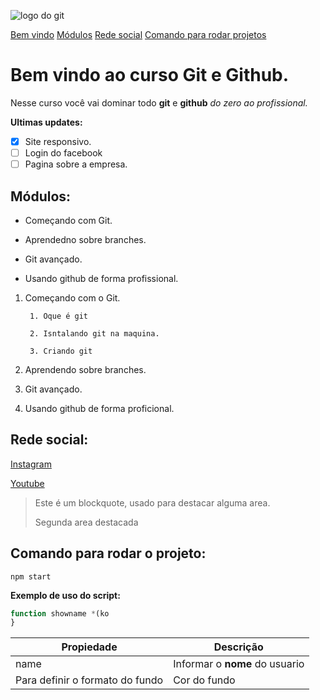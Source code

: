 ![logo do git](https://s.dicio.com.br/imagem.jpg)

[Bem vindo](#bem-vindo-ao-curso-git-e-github)
[Módulos](#módulos)
[Rede social](#rede-social)
[Comando para rodar projetos](#comando-para-rodar-o-projeto)
# Bem vindo ao curso Git e Github.
Nesse curso você vai dominar todo **git** e **github** _do zero ao profissional._

**Ultimas updates:**

- [x] Site responsivo.
- [ ] Login do facebook
- [ ] Pagina sobre a empresa.

## Módulos:
* Começando com Git.

* Aprendedno sobre branches.

* Git avançado.

* Usando github de forma profissional.

1. Começando com o Git.
        
        1. Oque é git
        
        2. Isntalando git na maquina.

        3. Criando git
2. Aprendendo sobre branches.
4. Git avançado.
4. Usando github de forma proficional.

 ## Rede social:
 [Instagram](https://www.facebook.com/)

 [Youtube](https://www.youtube.com/channel/UCDnyAU8TzncuUnlGUlOVrVA)

 > Este é um blockquote, usado para destacar alguma area.
 >
 > Segunda area destacada


## Comando para rodar o projeto:

```
npm start
```

**Exemplo de uso do script:**
````js
function showname *(ko
}
````
Propiedade | Descrição
-----------|---------
name | Informar o **nome** do usuario
| Para definir o formato do fundo | Cor do fundo | Função chamado  clicar no botão
